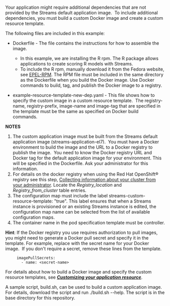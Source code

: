Your application might require additional dependencies that are not provided by the Streams default application image.  To include additional dependencies, you must build a custom Docker image and create a custom resource template. 

The following files are included in this example: 
- Dockerfile - The file contains the instructions for how to assemble the image.
  - In this example, we are installing the R rpm. The R package allows applications to create scoring R models with Streams. 
  - To include the R rpm, manually download it from the Fedora website, see [EPEL-RPM](https://dl.fedoraproject.org/pub/epel/epel-release-latest-7.noarch.rpm). The RPM file must be included in the same directory as the Dockerfile when you build the Docker image. Use Docker commands to build, tag, and publish the Docker image to a registry. 

- example-resource-template-new-dep.yaml - This file shows how to specify the custom image in a custom resource template.  The registry-name, registry-prefix, image-name and image-tag that are specified in the template must be the same as specified on Docker build commands. 

**NOTES** 
1. The custom application image must be built from the Streams default application image (streams-application-el7).  You must have a Docker environment to build the image and the URL to a Docker registry to publish the image.  You need to know the Docker registry URL and Docker tag for the default application image for your environment. This will be specified in the Dockerfile. Ask your administrator for this information.
2. For details on the docker registry when using the Red Hat OpenShift® registry see this step, [Collecting information about your cluster from your administrator](https://www.ibm.com/support/knowledgecenter/SSQNUZ_latest/cpd/install/svc-install-prep.html?view=kc$svc-install-prep__collect-info). Locate the _Registry_location_ and _Registry_from_cluster_ table entries.
3. The configuration map must include the label streams-custom-resource-template: "true". This label ensures that when a Streams instance is provisioned or an existing Streams instance is edited, the configuration map name can be selected from the list of available configuration maps.
4. The container name in the pod specification template must be controller.

**Hint**: If the Docker registry you use requires authorization to pull images, you might need to generate a Docker pull secret and specify it in the template. For example, replace <secret-name> with the secret name for your Docker image.  If you don't require a secret, remove these lines from the template.
  ```
     imagePullSecrets:
       - name: <secret-name>     
  ``` 

For details about how to build a Docker image and specify the custom resource templates, see [**_Customizing your application resource_**](https://www.ibm.com/support/knowledgecenter/SSQNUZ_latest/svc-streams/admin-app.html).

A sample script, build.sh, can be used to build a custom application image. For details, download the script and run ./build.sh --help. The script is in the base directory for this repository.
